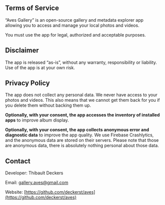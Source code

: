 ## Terms of Service

“Aves Gallery” is an open-source gallery and metadata explorer app allowing you to access and manage your local photos and videos.

You must use the app for legal, authorized and acceptable purposes.

## Disclaimer

The app is released “as-is”, without any warranty, responsibility or liability. Use of the app is at your own risk.

## Privacy Policy

The app does not collect any personal data. We never have access to your photos and videos. This also means that we cannot get them back for you if you delete them without backing them up.

__Optionally, with your consent, the app accesses the inventory of installed apps__ to improve album display.

__Optionally, with your consent, the app collects anonymous error and diagnostic data__ to improve the app quality. We use Firebase Crashlytics, and the anonymous data are stored on their servers. Please note that those are anonymous data, there is absolutely nothing personal about those data.

## Contact

Developer: Thibault Deckers

Email: [gallery.aves@gmail.com](mailto:gallery.aves@gmail.com)

Website: [https://github.com/deckerst/aves](https://github.com/deckerst/aves)
